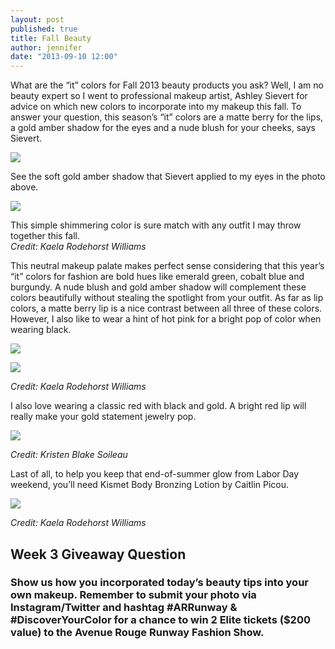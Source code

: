 ```yaml
---
layout: post
published: true
title: Fall Beauty
author: jennifer
date: "2013-09-10 12:00"
---
```


What are the “it” colors for Fall 2013 beauty products you ask?  Well, I am no beauty expert so I went to professional makeup artist, Ashley Sievert for advice on which new colors to incorporate into my makeup this fall.  To answer your question, this season’s “it” colors are a matte berry for the lips, a gold amber shadow for the eyes and a nude blush for your cheeks, says Sievert. 

![](/img/blogs/amber-shadow.jpg) 

See the soft gold amber shadow that Sievert applied to my eyes in the photo above. 

![](/img/blogs/ashley-sievert.jpg) 

This simple shimmering color is sure match with any outfit I may throw together this fall.  
_Credit: Kaela Rodehorst Williams_

This neutral makeup palate makes perfect sense considering that this year’s “it” colors for fashion are bold hues like emerald green, cobalt blue and burgundy. A nude blush and gold amber shadow will complement these colors beautifully without stealing the spotlight from your outfit.
As far as lip colors, a matte berry lip is a nice contrast between all three of these colors.  However, I also like to wear a hint of hot pink for a bright pop of color when wearing black.

![](/img/blogs/pink-lips.jpg) 

![](/img/blogs/pink-lips-2.jpg)

_Credit: Kaela Rodehorst Williams_
	
I also love wearing a classic red with black and gold.  A bright red lip will really make your gold statement jewelry pop.

![](/img/blogs/matte-red-lip.jpg)

_Credit: Kristen Blake Soileau_

Last of all, to help you keep that end-of-summer glow from Labor Day weekend, you’ll need Kismet Body Bronzing Lotion by Caitlin Picou. 

![](/img/blogs/kismet.jpg)

_Credit: Kaela Rodehorst Williams_


## Week 3 Giveaway Question
### Show us how you incorporated today’s beauty tips into your own makeup. Remember to submit your photo via Instagram/Twitter and hashtag #ARRunway & #DiscoverYourColor for a chance to win 2 Elite tickets ($200 value) to the Avenue Rouge Runway Fashion Show.
<div id="olapic_widget"></div><script type="text/javascript" src="https://widgets.olapic.com/render?element_id=olapic_widget&customer_id=215621&widget_type=full&gallery=1740979539"></script>
